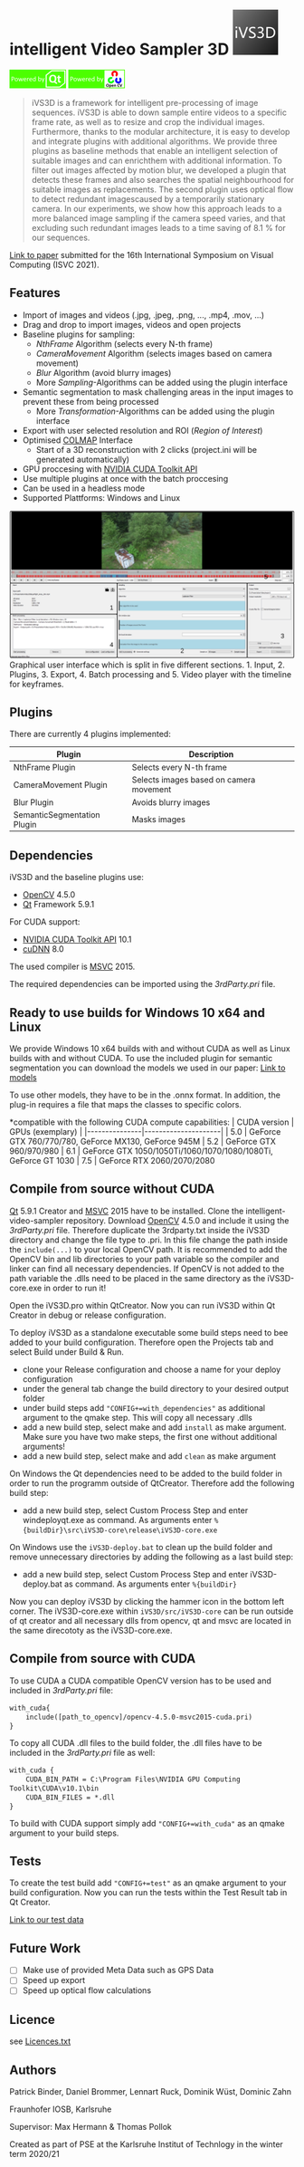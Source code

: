 # intelligent Video Sampler 3D ![iVS3D-Logo](doc/GUI_ICON_IVS3D_mini.png)

![Qt](doc/poweredByQt.png) ![OpenCV](doc/poweredByOpenCV.png)

>iVS3D is a framework for intelligent pre-processing of image sequences. iVS3D is able to down sample entire videos to a specific frame rate, as well as to resize and crop the individual images. Furthermore, thanks to the modular architecture, it is easy to develop and integrate plugins with additional algorithms. We provide three plugins as baseline methods that enable an intelligent selection of suitable images and can enrichthem with additional information. To filter out images affected by motion blur, we developed a plugin that detects these frames and also searches the spatial neighbourhood for suitable images as replacements. The second plugin uses optical flow to detect redundant imagescaused by a temporarily stationary camera. In our experiments, we show how this approach leads to a more balanced image sampling if the camera speed varies, and that excluding such redundant images leads to a time saving of 8.1 % for our sequences.

[Link to paper] submitted for the 16th International Symposium on Visual Computing (ISVC 2021).


## Features

- Import of images and videos (.jpg, .jpeg, .png, ..., .mp4, .mov, ...)
- Drag and drop to import images, videos and open projects
- Baseline plugins for sampling:
    - _NthFrame_ Algorithm (selects every N-th frame)
    - _CameraMovement_ Algorithm (selects images based on camera movement)
    - _Blur_ Algorithm (avoid blurry images)
    - More _Sampling_-Algorithms can be added using the plugin interface
- Semantic segmentation to mask challenging areas in the input images to prevent these from being processed
    - More _Transformation_-Algorithms can be added using the plugin interface
- Export with user selected resolution and ROI (_Region of Interest_)
- Optimised [COLMAP] Interface
    - Start of a 3D reconstruction with 2 clicks (project.ini will be generated automatically)
- GPU proccesing with [NVIDIA CUDA Toolkit API]
- Use multiple plugins at once with the batch proccesing
- Can be used in a headless mode
- Supported Plattforms: Windows and Linux

![GUI](doc/gui.png)
Graphical user interface which is split in five different sections. 1. Input, 2. Plugins, 3. Export,
4. Batch processing and 5. Video player with the timeline for keyframes.

## Plugins

There are currently 4 plugins implemented:

| Plugin | Description |
| ------ | ------ |
| NthFrame Plugin | Selects every N-th frame |
| CameraMovement Plugin | Selects images based on camera movement |
| Blur Plugin | Avoids blurry images |
| SemanticSegmentation Plugin | Masks images |

## Dependencies

iVS3D and the baseline plugins use:
- [OpenCV] 4.5.0
- [Qt] Framework 5.9.1

For CUDA support:
- [NVIDIA CUDA Toolkit API] 10.1
- [cuDNN] 8.0

The used compiler is [MSVC] 2015.

The required dependencies can be imported using the _3rdParty.pri_ file.

## Ready to use builds for Windows 10 x64 and Linux

We provide Windows 10 x64 builds with and without CUDA as well as Linux builds with and without CUDA. To use the included plugin for semantic segmentation you can download the models we used in our paper:
[Link to models]

To use other models, they have to be in the .onnx format. In addition, the plug-in requires a file that maps the classes to specific colors.

*compatible with the following CUDA compute capabilities:
| CUDA version 	| GPUs (exemplary) |
|---------------|---------------------|
|	5.0    	|	GeForce GTX 760/770/780, GeForce MX130, GeForce 945M
|	5.2    	|	GeForce GTX 960/970/980
|	6.1	|    	GeForce GTX 1050/1050Ti/1060/1070/1080/1080Ti, GeForce GT 1030
|	7.5	|    	GeForce RTX 2060/2070/2080

## Compile from source without CUDA

[Qt] 5.9.1 Creator and [MSVC] 2015 have to be installed. Clone the intelligent-video-sampler repository.
Download [OpenCV] 4.5.0 and include it using the _3rdParty.pri_ file. Therefore duplicate the 3rdparty.txt inside 
the iVS3D directory and change the file type to .pri. In this file change the path inside the ```include(...)```
to your local OpenCV path. It is recommended to add the OpenCV bin and lib directories to your path variable so the 
compiler and linker can find all necessary dependencies. If OpenCV is not added to the path variable the .dlls need to be
placed in the same directory as the iVS3D-core.exe in order to run it!


Open the iVS3D.pro within QtCreator. Now you can run iVS3D within Qt Creator in debug or release configuration.

To deploy iVS3D as a standalone executable some build steps need to bee added to your build configuration. Therefore open the
Projects tab and select Build under Build & Run.

- clone your Release configuration and choose a name for your deploy configuration
- under the general tab change the build directory to your desired output folder
- under build steps add ```"CONFIG+=with_dependencies"``` as additional argument to the qmake step. This will copy all necessary .dlls
- add a new build step, select make and add ```install``` as make argument. Make sure you have two make steps, the first one without additional arguments!
- add a new build step, select make and add ```clean``` as make argument

On Windows the Qt dependencies need to be added to the build folder in order to run the programm outside of QtCreator. Therefore add the following build step:
- add a new build step, select Custom Process Step and enter windeployqt.exe as command. As arguments enter ```%{buildDir}\src\iVS3D-core\release\iVS3D-core.exe```

On Windows use the ```iVS3D-deploy.bat``` to clean up the build folder and remove unnecessary directories by adding the following as a last build step:
- add a new build step, select Custom Process Step and enter iVS3D-deploy.bat as command. As arguments enter ```%{buildDir}```

Now you can deploy iVS3D by clicking the hammer icon in the bottom left corner. The iVS3D-core.exe within ```iVS3D/src/iVS3D-core```
can be run outside of qt creator and all necessary dlls from opencv, qt and msvc are located in the same direcototy as the iVS3D-core.exe.

## Compile from source with CUDA

To use CUDA a CUDA compatible OpenCV version has to be used and included in _3rdParty.pri_ file:

```sd
with_cuda{
    include([path_to_opencv]/opencv-4.5.0-msvc2015-cuda.pri)
}
```

To copy all CUDA .dll files to the build folder, the .dll files have to be included in the _3rdParty.pri_ file as well:

```sd
with_cuda {
    CUDA_BIN_PATH = C:\Program Files\NVIDIA GPU Computing Toolkit\CUDA\v10.1\bin
    CUDA_BIN_FILES = *.dll
}
```

To build with CUDA support simply add  ```"CONFIG+=with_cuda"``` as an qmake argument to your build steps.



## Tests

To create the test build add ```"CONFIG+=test"``` as an qmake argument to your build configuration. 
Now you can run the tests within the Test Result tab in Qt Creator.

[Link to our test data]

## Future Work
- [ ] Make use of provided Meta Data such as GPS Data
- [ ] Speed up export
- [ ] Speed up optical flow calculations

## Licence

see [Licences.txt](Licences.txt)

## Authors

Patrick Binder, Daniel Brommer, Lennart Ruck, Dominik Wüst, Dominic Zahn

Fraunhofer IOSB, Karlsruhe

Supervisor: Max Hermann & Thomas Pollok

Created as part of PSE at the Karlsruhe Institut of Technlogy in the winter term 2020/21

[//]: # (These are reference links used in the body of this note and get stripped out when the markdown processor does its job. There is no need to format nicely because it shouldn't be seen. Thanks SO - http://stackoverflow.com/questions/4823468/store-comments-in-markdown-syntax)

  [COLMAP]: <https://demuc.de/colmap/>
  [OpenCV]: <https://github.com/opencv>
  [Qt]:     <https://www.qt.io>
  [MSVC]:   <https://www.microsoft.com/de-de/download/details.aspx?id=48159>
  [NVIDIA CUDA Toolkit API]:    <https://developer.nvidia.com/cuda-zone>
  [cuDNN]:  <https://developer.nvidia.com/cudnn>
  [Link to paper]: <https://arxiv.org/abs/2110.11810>
  [Link to models]: <https://drive.google.com/drive/folders/122EDO4UxhEYRy5MI1OIpePnsibwGGXjA?usp=sharing>
  [Link to our test data]: <https://drive.google.com/drive/folders/1hPFtDqQKF9JzBpNTV016unL7awRCsxNj?usp=sharing>
